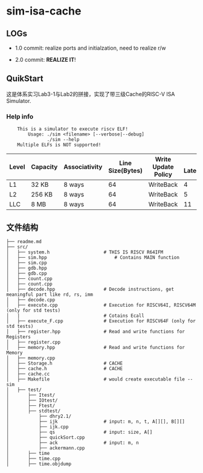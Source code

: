 # sim-isa-cache

## LOGs

* 1.0 commit: realize ports and initialzation, need to realize r/w

* 2.0 commit: **REALIZE IT**!

## QuikStart
这是体系实习Lab3-1与Lab2的拼接，实现了带三级Cache的RISC-V ISA Simulator.

### Help info

```
    This is a simulator to execute riscv ELF!
        Usage: ./sim <filename> [--verbose|--debug]
               ./sim --help
    Multiple ELFs is NOT supported!
```

Level | Capacity | Associativity | Line Size(Bytes)|Write Update Policy|Hit Latency(cycle)
------|----------|---------------|-----------------|----------|---
L1 | 32 KB |8 ways | 64 | WriteBack|4
L2 | 256 KB |8 ways | 64 | WriteBack|5
LLC | 8 MB | 8 ways | 64 | WriteBack|11


## 文件结构

```
├── readme.md   
├── src/    
│   ├── system.h 					# THIS IS RISCV R64IFM
│   ├── sim.hpp 						# Contains MAIN function
│   ├── sim.cpp  
│   ├── gdb.hpp     				
│   ├── gdb.cpp     				
│   ├── count.cpp     				
│   ├── count.cpp     			   			
│   ├── decode.hpp 					# Decode instructions, get meaningful part like rd, rs, imm
│   ├── decode.cpp 					
│   ├── execute.cpp 				# Execution for RISCV64I, RISCV64M (only for std tests)
│   |								# Cotains Ecall
│   ├── execute_F.cpp 				# Execution for RISCV64F (only for std tests)
│   ├── register.hpp 				# Read and write functions for Registers
│   ├── register.cpp
│   ├── memory.hpp 					# Read and write functions for Memory
│   ├── memory.cpp
│   ├── Storage.h 					# CACHE
│   ├── cache.h 					# CACHE
│   ├── cache.cc
│   ├── Makefile					# would create executable file -- sim
│   ├── test/ 
│   	├── Itest/ 
│   	├── IOtest/ 
│   	├── Ftest/ 
│   	├── stdtest/ 
│   		├── dhry2.1/ 
│   		├── ijk 				# input: m, n, t, A[][], B[][]
│   		├── ijk.cpp
│   		├── qs 					# input: size, A[]
│   		├── quickSort.cpp 
│   		├── ack					# input: m, n
│   		├── ackermann.cpp 
│   	├── time 
│   	├── time.cpp 
│   	├── time.objdump

```

